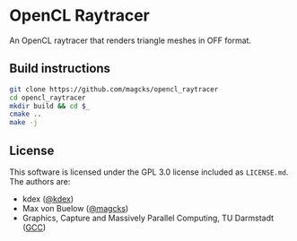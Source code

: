 # OpenCL Raytracer
An OpenCL raytracer that renders triangle meshes in OFF format.
## Build instructions
```bash
git clone https://github.com/magcks/opencl_raytracer
cd opencl_raytracer
mkdir build && cd $_
cmake ..
make -j
```
## License
This software is licensed under the GPL 3.0 license included as `LICENSE.md`. The authors are:
- kdex ([@kdex](https://github.com/kdex))
- Max von Buelow ([@magcks](https://github.com/magcks))
- Graphics, Capture and Massively Parallel Computing, TU Darmstadt ([GCC](https://www.gcc.tu-darmstadt.de))